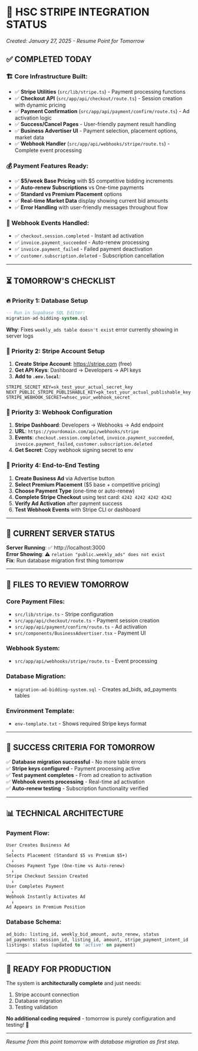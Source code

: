 # 🎯 HSC STRIPE INTEGRATION STATUS
*Created: January 27, 2025 - Resume Point for Tomorrow*

## ✅ **COMPLETED TODAY**

### **🏗️ Core Infrastructure Built:**
- ✅ **Stripe Utilities** (`src/lib/stripe.ts`) - Payment processing functions
- ✅ **Checkout API** (`src/app/api/checkout/route.ts`) - Session creation with dynamic pricing
- ✅ **Payment Confirmation** (`src/app/api/payment/confirm/route.ts`) - Ad activation logic
- ✅ **Success/Cancel Pages** - User-friendly payment result handling
- ✅ **Business Advertiser UI** - Payment selection, placement options, market data
- ✅ **Webhook Handler** (`src/app/api/webhooks/stripe/route.ts`) - Complete event processing

### **💰 Payment Features Ready:**
- ✅ **$5/week Base Pricing** with $5 competitive bidding increments
- ✅ **Auto-renew Subscriptions** vs One-time payments
- ✅ **Standard vs Premium Placement** options
- ✅ **Real-time Market Data** display showing current bid amounts
- ✅ **Error Handling** with user-friendly messages throughout flow

### **🔗 Webhook Events Handled:**
- ✅ `checkout.session.completed` - Instant ad activation
- ✅ `invoice.payment_succeeded` - Auto-renew processing
- ✅ `invoice.payment_failed` - Failed payment deactivation
- ✅ `customer.subscription.deleted` - Subscription cancellation

---

## ⏳ **TOMORROW'S CHECKLIST**

### **🔥 Priority 1: Database Setup**
```sql
-- Run in Supabase SQL Editor:
migration-ad-bidding-system.sql
```
**Why**: Fixes `weekly_ads table doesn't exist` error currently showing in server logs

### **🔑 Priority 2: Stripe Account Setup**
1. **Create Stripe Account**: https://stripe.com (free)
2. **Get API Keys**: Dashboard → Developers → API keys
3. **Add to `.env.local`**:
```env
STRIPE_SECRET_KEY=sk_test_your_actual_secret_key
NEXT_PUBLIC_STRIPE_PUBLISHABLE_KEY=pk_test_your_actual_publishable_key
STRIPE_WEBHOOK_SECRET=whsec_your_webhook_secret
```

### **🔗 Priority 3: Webhook Configuration**
1. **Stripe Dashboard**: Developers → Webhooks → Add endpoint
2. **URL**: `https://yourdomain.com/api/webhooks/stripe`
3. **Events**: `checkout.session.completed`, `invoice.payment_succeeded`, `invoice.payment_failed`, `customer.subscription.deleted`
4. **Get Secret**: Copy webhook signing secret to env

### **🧪 Priority 4: End-to-End Testing**
1. **Create Business Ad** via Advertise button
2. **Select Premium Placement** ($5 base + competitive pricing)
3. **Choose Payment Type** (one-time or auto-renew)
4. **Complete Stripe Checkout** using test card: `4242 4242 4242 4242`
5. **Verify Ad Activation** after payment success
6. **Test Webhook Events** with Stripe CLI or dashboard

---

## 🚨 **CURRENT SERVER STATUS**

**Server Running**: ✅ http://localhost:3000  
**Error Showing**: ⚠️ `relation "public.weekly_ads" does not exist`  
**Fix**: Run database migration first thing tomorrow

---

## 📂 **FILES TO REVIEW TOMORROW**

### **Core Payment Files:**
- `src/lib/stripe.ts` - Stripe configuration
- `src/app/api/checkout/route.ts` - Payment session creation
- `src/app/api/payment/confirm/route.ts` - Ad activation
- `src/components/BusinessAdvertiser.tsx` - Payment UI

### **Webhook System:**
- `src/app/api/webhooks/stripe/route.ts` - Event processing

### **Database Migration:**
- `migration-ad-bidding-system.sql` - Creates ad_bids, ad_payments tables

### **Environment Template:**
- `env-template.txt` - Shows required Stripe keys format

---

## 🎯 **SUCCESS CRITERIA FOR TOMORROW**

✅ **Database migration successful** - No more table errors  
✅ **Stripe keys configured** - Payment processing active  
✅ **Test payment completes** - From ad creation to activation  
✅ **Webhook events processing** - Real-time ad activation  
✅ **Auto-renew testing** - Subscription functionality verified  

---

## 📊 **TECHNICAL ARCHITECTURE**

### **Payment Flow:**
```
User Creates Business Ad
  ↓ 
Selects Placement (Standard $5 vs Premium $5+)
  ↓
Chooses Payment Type (One-time vs Auto-renew)
  ↓
Stripe Checkout Session Created
  ↓
User Completes Payment
  ↓
Webhook Instantly Activates Ad
  ↓
Ad Appears in Premium Position
```

### **Database Schema:**
```sql
ad_bids: listing_id, weekly_bid_amount, auto_renew, status
ad_payments: session_id, listing_id, amount, stripe_payment_intent_id
listings: status (updated to 'active' on payment)
```

---

## 🚀 **READY FOR PRODUCTION**

The system is **architecturally complete** and just needs:
1. Stripe account connection
2. Database migration 
3. Testing validation

**No additional coding required** - tomorrow is purely configuration and testing! 🎉

---

*Resume from this point tomorrow with database migration as first step.* 